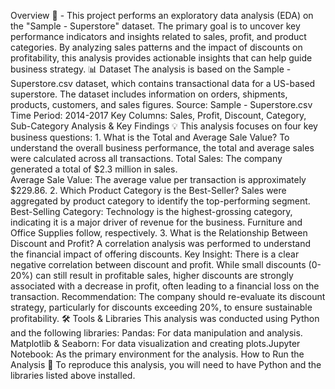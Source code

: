 Overview 📝 - 
​This project performs an exploratory data analysis (EDA) on the "Sample - Superstore" dataset. The primary goal is to uncover key performance indicators and insights related to sales, profit, and product categories. By analyzing sales patterns and the impact of discounts on profitability, this analysis provides actionable insights that can help guide business strategy.
​📊 Dataset
​The analysis is based on the Sample - Superstore.csv dataset, which contains transactional data for a US-based superstore. The dataset includes information on orders, shipments, products, customers, and sales figures.
​Source: Sample - Superstore.csv
​Time Period: 2014-2017
​Key Columns: Sales, Profit, Discount, Category, Sub-Category
​Analysis & Key Findings 💡
​This analysis focuses on four key business questions:
​1. What is the Total and Average Sale Value?
​To understand the overall business performance, the total and average sales were calculated across all transactions.
​Total Sales: The company generated a total of $2.3 million in sales.  
​Average Sale Value: The average value per transaction is approximately $229.86.
​2. Which Product Category is the Best-Seller?
​Sales were aggregated by product category to identify the top-performing segment.
​Best-Selling Category: Technology is the highest-grossing category, indicating it is a major driver of revenue for the business. Furniture and Office Supplies follow, respectively.
​3. What is the Relationship Between Discount and Profit?
​A correlation analysis was performed to understand the financial impact of offering discounts.
​Key Insight: There is a clear negative correlation between discount and profit. While small discounts (0-20%) can still result in profitable sales, higher discounts are strongly associated with a decrease in profit, often leading to a financial loss on the transaction.
​Recommendation: The company should re-evaluate its discount strategy, particularly for discounts exceeding 20%, to ensure sustainable profitability.
​🛠️ Tools & Libraries
​This analysis was conducted using Python and the following libraries:
​Pandas: For data manipulation and analysis.  
​Matplotlib & Seaborn: For data visualization and creating plots.
​Jupyter Notebook: As the primary environment for the analysis.
​How to Run the Analysis 🚀
​To reproduce this analysis, you will need to have Python and the libraries listed above installed.
